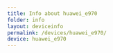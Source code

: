 ```yaml
---
title: Info about huawei_e970
folder: info
layout: deviceinfo
permalink: /devices/huawei_e970/
device: huawei_e970
---
```

